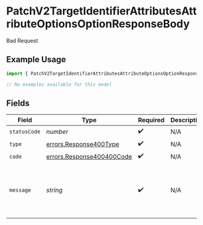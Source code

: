 # PatchV2TargetIdentifierAttributesAttributeOptionsOptionResponseBody

Bad Request

## Example Usage

```typescript
import { PatchV2TargetIdentifierAttributesAttributeOptionsOptionResponseBody } from "attio-js/models/errors";

// No examples available for this model
```

## Fields

| Field                                                                  | Type                                                                   | Required                                                               | Description                                                            | Example                                                                |
| ---------------------------------------------------------------------- | ---------------------------------------------------------------------- | ---------------------------------------------------------------------- | ---------------------------------------------------------------------- | ---------------------------------------------------------------------- |
| `statusCode`                                                           | *number*                                                               | :heavy_check_mark:                                                     | N/A                                                                    |                                                                        |
| `type`                                                                 | [errors.Response400Type](../../models/errors/response400type.md)       | :heavy_check_mark:                                                     | N/A                                                                    |                                                                        |
| `code`                                                                 | [errors.Response400400Code](../../models/errors/response400400code.md) | :heavy_check_mark:                                                     | N/A                                                                    |                                                                        |
| `message`                                                              | *string*                                                               | :heavy_check_mark:                                                     | N/A                                                                    | Cannot find select attribute with select option title "Medium".        |